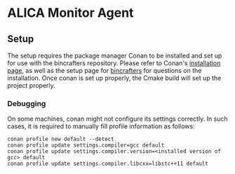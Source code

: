 # ALICA Monitor Agent

## Setup

The setup requires the package manager Conan to be installed and set up for use with the bincrafters repository.
Please refer to Conan's [installation page](https://docs.conan.io/en/1.7/installation.html), as well as the setup page for [bincrafters](https://bintray.com/bincrafters/public-conan) for questions on the installation.
Once conan is set up properly, the Cmake build will set up the project properly.

### Debugging

On some machines, conan might not configure its settings correctly.
In such cases, it is required to manually fill profile information as follows:

```shell script
conan profile new default --detect
conan profile update settings.compiler=gcc default
conan profile update settings.compiler.version=<installed version of gcc> default
conan profile update settings.compiler.libcxx=libstc++11 default
```
